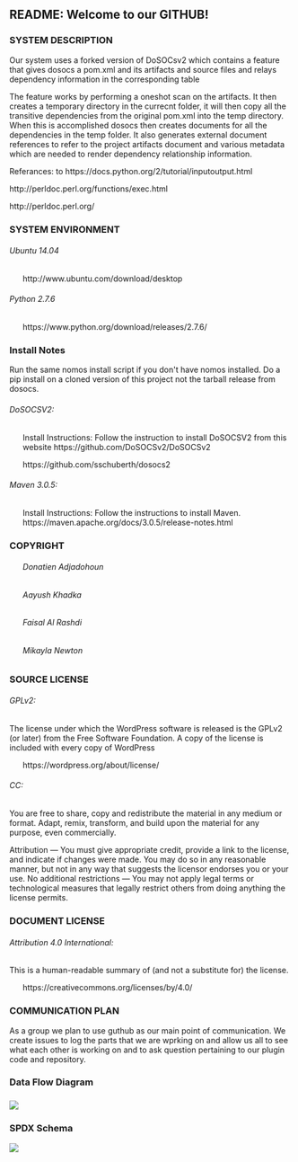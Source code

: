 <h2>README: Welcome to our GITHUB!</h2>

<h3>SYSTEM DESCRIPTION</h3> 
  <p>Our system uses a forked version of DoSOCsv2 which contains a feature that gives dosocs a pom.xml and its artifacts and source files and relays dependency information in the corresponding table</p>

<p>The feature works by performing a oneshot scan on the artifacts. It then creates a temporary directory in the currecnt folder, it will then copy all the transitive dependencies from the original pom.xml into the temp directory. When this is accomplished dosocs then creates documents for all the dependencies in the temp folder. It also generates external document references to refer to the project artifacts document and various metadata which are needed to render dependency relationship information.  </p> 

<p>Referances: to https://docs.python.org/2/tutorial/inputoutput.html</p>
<p>http://perldoc.perl.org/functions/exec.html</p>
<p>http://perldoc.perl.org/</p>

<h3>SYSTEM ENVIRONMENT</h3>
 <h6>Ubuntu 14.04</h6>
  <ul><p>http://www.ubuntu.com/download/desktop </p></ul>
 <h6>Python 2.7.6</h6>
    <ul><p>https://www.python.org/download/releases/2.7.6/</p></ul>
 <h3>Install Notes</h3>
 <p>Run the same nomos install script if you don't have nomos installed. Do a pip install on a cloned version of this project not the tarball release from dosocs.</p>
 <h6>DoSOCSV2:</h6>
   <ul><p>Install Instructions:  Follow the instruction to install DoSOCSV2 from this website              https://github.com/DoSOCSv2/DoSOCSv2</p></ul>
   <ul> https://github.com/sschuberth/dosocs2 </ul>
   
 <h6>Maven 3.0.5:</h6>
   <ul><p>Install Instructions: Follow the instructions to install Maven. https://maven.apache.org/docs/3.0.5/release-notes.html</p></ul>
  
<h3>COPYRIGHT</h3>
  <ul><h6>Donatien Adjadohoun</h6></ul>
  <ul><h6>Aayush Khadka</h6></ul>
  <ul><h6>Faisal Al Rashdi</h6></ul>
  <ul><h6>Mikayla Newton</h6></ul>
  
<h3>SOURCE LICENSE</h3>
   <h6>GPLv2:</h6> <p>The license under which the WordPress software is released is the GPLv2 (or later) from the Free Software           Foundation. A copy of the license is included with every copy of WordPress</p>
  <ul>https://wordpress.org/about/license/</ul>
  <h6>CC:</h6> <p> You are free to share, copy and redistribute the material in any medium or format. Adapt, remix, transform, and build upon the material for any purpose, even commercially.<p>Attribution — You must give appropriate credit, provide a link to the license, and indicate if changes were made. You may do so in any reasonable manner, but not in any way that suggests the licensor endorses you or your use.
No additional restrictions — You may not apply legal terms or technological measures that legally restrict others from doing anything the license permits.</p>
<h3>DOCUMENT LICENSE</h3>
  <h6>Attribution 4.0 International:</h6> <p>This is a human-readable summary of (and not a substitute for) the license.</p>
  <ul> https://creativecommons.org/licenses/by/4.0/</ul>
  
<h3>COMMUNICATION PLAN</h3>

  <p>As a group we plan to use guthub as our main point of communication. We create issues to log the parts that we are wprking on and   allow us all to see what each other is working on and to ask question pertaining to our plugin code and repository.</p>

<h3>Data Flow Diagram<h3>
<img src = "https://cloud.githubusercontent.com/assets/16999040/13827518/e8709da6-eb8a-11e5-9101-9771e458876d.png"></img>

<h3> SPDX Schema </h3>
<img src = "https://cloud.githubusercontent.com/assets/17053249/14578571/f6b7cd98-0350-11e6-8caa-87aba2807eb0.png"></img>
